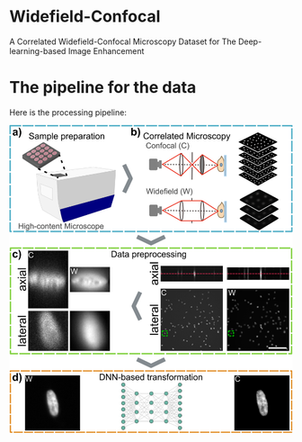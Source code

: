# Widefield-Confocal
A Correlated Widefield-Confocal Microscopy Dataset for The Deep-learning-based Image Enhancement

# The pipeline for the data
Here is the processing pipeline:

![Pipeline](./figs/fig1.png)
